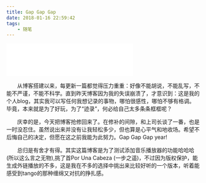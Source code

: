 ```yaml
---
title: Gap Gap Gap
date: 2018-01-16 22:59:42
tags:
    - 随笔
---
```

<iframe frameborder="no" border="0" marginwidth="0" marginheight="0" width=330 height=86 src="//music.163.com/outchain/player?type=2&id=32419802&auto=1&height=66"></iframe>

　　从博客搭建以来，每更新一篇都觉得压力重重：好像不能胡说，不能乱写，不能不严谨，不能不科学。直到昨天博客因为我的失误崩溃了，才意识到：这是我的个人blog，其实我可以写任何我想记录的事物，哪怕很感性，哪怕不够有格调。毕竟，本来就是为了好玩，为了“迹录”，何必给自己太多条条框框呢？

　　庆幸的是，今天把博客抢修回来了。在修补的间隙，和上司长谈了一番，也是一时没忍住。虽然说出来并没有让我轻松多少，但也算是心平气和地收场。希望不后悔自己的决定，但愿在这之前我能为此努力。Gap Gap Gap year!

　　总归是有舍才有得。其实这篇博客是为了测试添加音乐播放器的功能哈哈哈(所以这么言之无物),挑了首Por Una Cabeza (一步之遥)，不过因为版权保护，能生成外链播放的不多，这是我在不多的选择中挑出来比较好听的一个版本，听着能感受到tango的那种缠绵又对抗的挣扎感。


